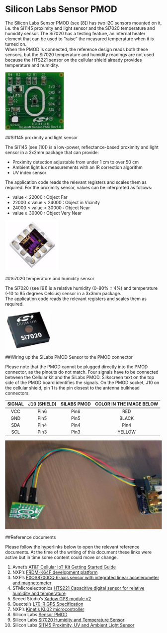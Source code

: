# Silicon Labs Sensor PMOD

The Silicon Labs Sensor PMOD (see [8]) has two I2C sensors mounted on it, i.e. the Si1145 proximity and light sensor and
the Si7020 temperature and humidity sensor. The Si7020 has a testing feature, an internal heater element that can be
used to “raise” the measured temperature when it is turned on.  
When the PMOD is connected, the reference design reads both these sensors, but the Si7020 temperature and humidity
readings are not used because the HTS221 sensor on the cellular shield already provides temperature and humidity.

![The Silicon Labs Sensor PMOD](../images/silicon-labs-sensor-pmod/SiliconLabsSensorPMOD1.png)

##Si1145 proximity and light sensor

The Si1145 (see [10]) is a low-power, reflectance-based proximity and light sensor in a 2x2mm package that can provide:

* Proximity detection adjustable from under 1 cm to over 50 cm
* Ambient light lux measurements with an IR correction algorithm
* UV index sensor


The application code reads the relevant registers and scales them as required. For the proximity sensor, values can be
interpreted as follows:

* value < 22000 : Object Far
* 22000 ≤ value < 24000 : Object in Vicinity
* 24000 ≤ value < 30000 : Object Near
* value ≥ 30000 : Object Very Near

![Proximity and light sensor](../images/silicon-labs-sensor-pmod/SiliconLabsSensorPMOD2.png)

##Si7020 temperature and humidity sensor

The Si7020 (see [9]) is a relative humidity (0–80% ± 4%) and temperature (-10 to 85 degrees Celsius) sensor in a 3x3mm
package.  
The application code reads the relevant registers and scales them as required.

![Humidity and temperature sensor](../images/silicon-labs-sensor-pmod/SiliconLabsSensorPMOD3.png)

##Wiring up the SiLabs PMOD Sensor to the PMOD connector

Please note that the PMOD cannot be plugged directly into the PMOD connector, as the pinouts do not match. Four
signals have to be connected between the Cellular kit and the SiLabs PMOD. Silkscreen text on the top side of the PMOD
board identifies the signals. On the PMOD socket, J10 on the cellular shield, pin 1 is the pin closest to the antenna bulkhead
connectors.


| SIGNAL | J10 (SHIELD) | SILABS PMOD | COLOR IN THE IMAGE BELOW |
|:------:|:------------:|:-----------:|:------------------------:|
|   VCC  |     Pin6     |     Pin6    |            RED           |
|   GND  |     Pin5     |     Pin5    |           BLACK          |
|   SDA  |     Pin4     |     Pin4    |           Pin4           |
|   SCL  |     Pin3     |     Pin3    |          YELLOW          |

![Wiring up the SiLabs PMOD Sensor to the PMOD connector](../images/silicon-labs-sensor-pmod/SiliconLabsSensorPMOD4.png)

##Reference documents

Please follow the hyperlinks below to open the relevant reference documents. At the time of the writing of
this document these links were active but in time some content could move or change.

1. Avnet’s  [AT&T Cellular IoT Kit Getting Started Guide](http://cloudconnectkits.org/product/att-cellular-iot-starter-kit "cloudconnectkits.org/product/att-cellular-iot-starter-kit")
2. NXP’s [FRDM-K64F development platform](https://developer.mbed.org/platforms/FRDM-K64F/ "developer.mbed.org/platforms/FRDM-K64F/")
3. NXP’s [FXOS8700CQ 6-axis sensor with integrated linear accelerometer and magnetometer](http://www.nxp.com/files/sensors/doc/data_sheet/FXOS8700CQ.pdf "www.nxp.com/files/sensors/doc/data_sheet/FXOS8700CQ.pdf")
4. STMicroelectronics [HTS221 Capacitive digital sensor for relative humidity and temperature](http://www.st.com/content/ccc/resource/technical/document/datasheet/4d/9a/9c/ad/25/07/42/34/DM00116291.pdf/files/DM00116291.pdf/jcr:content/translations/en.DM00116291.pdf "www.st.com/content/ccc/resource/technical/document/datasheet/4d/9a/9c/ad/25/07/42/34/DM00116291.pdf/files/DM00116291.pdf/jcr:content/translations/en.DM00116291.pdf")
5. Seeed Studio’s [Xadow GPS module v2](http://www.seeedstudio.com/depot/Xadow-GPS-v2-p-2557.html "www.seeedstudio.com/depot/Xadow-GPS-v2-p-2557.html")
6. Quectel’s [L70-R GPS Specification](http://www.quectel.com/UploadFile/Product/Quectel_L70-R_GPS_Specification_V2.1.pdf "www.quectel.com/UploadFile/Product/Quectel_L70-R_GPS_Specification_V2.1.pdf")
7. NXP’s [Kinetis KL02 microcontroller](http://www.nxp.com/files/32bit/doc/data_sheet/KL02P20M48SF0.pdf?fasp=1&WT_TYPE=Data%20Sheets&WT_VENDOR=FREESCALE&WT_FILE_FORMAT=pdf&WT_ASSET=Documentation&fileExt=.pdf "www.nxp.com/files/32bit/doc/data_sheet/KL02P20M48SF0.pdf?fasp=1&WT_TYPE=Data%20Sheets&WT_VENDOR=FREESCALE&WT_FILE_FORMAT=pdf&WT_ASSET=Documentation&fileExt=.pdf")
8. Silicon Labs [Sensor PMOD](http://pages.silabs.com/rs/silabs/images/Sensor-PMD-DataSheet.pdf "pages.silabs.com/rs/silabs/images/Sensor-PMD-DataSheet.pdf")
9. Silicon Labs [Si7020 Humidity and Temperature Sensor](https://www.silabs.com/Support%20Documents%2FTechnicalDocs%2FSi7020-A20.pdf "www.silabs.com/Support%20Documents%2FTechnicalDocs%2FSi7020-A20.pdf")
10. Silicon Labs [Si1145 Proximity, UV and Ambient Light Sensor](https://www.silabs.com/Support%20Documents/TechnicalDocs/Si1145-46-47.pdf "www.silabs.com/Support%20Documents/TechnicalDocs/Si1145-46-47.pdf")


